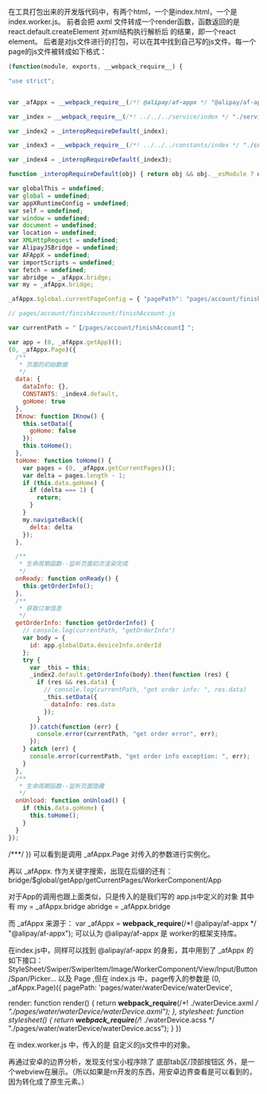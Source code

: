 在工具打包出来的开发版代码中，有两个html，一个是index.html，一个是index.worker.js。
前者会把 axml 文件转成一个render函数，函数返回的是 react.default.createElement 对xml结构执行解析后 的结果，即一个react element。
后者是对js文件进行的打包，可以在其中找到自己写的js文件。每一个page的js文件被转成如下格式：
``` javascript
(function(module, exports, __webpack_require__) {

"use strict";


var _afAppx = __webpack_require__(/*! @alipay/af-appx */ "@alipay/af-appx");

var _index = __webpack_require__(/*! ../../../service/index */ "./service/index.js");

var _index2 = _interopRequireDefault(_index);

var _index3 = __webpack_require__(/*! ../../../constants/index */ "./constants/index.js");

var _index4 = _interopRequireDefault(_index3);

function _interopRequireDefault(obj) { return obj && obj.__esModule ? obj : { default: obj }; }

var globalThis = undefined;
var global = undefined;
var appXRuntimeConfig = undefined;
var self = undefined;
var window = undefined;
var document = undefined;
var location = undefined;
var XMLHttpRequest = undefined;
var AlipayJSBridge = undefined;
var AFAppX = undefined;
var importScripts = undefined;
var fetch = undefined;
var abridge = _afAppx.bridge;
var my = _afAppx.bridge;

_afAppx.$global.currentPageConfig = { "pagePath": "pages/account/finishAccount/finishAccount", "usingComponents": {} };

// pages/account/finishAccount/finishAccount.js

var currentPath = "【/pages/account/finishAccount】";

var app = (0, _afAppx.getApp)();
(0, _afAppx.Page)({
  /**
   * 页面的初始数据
   */
  data: {
    dataInfo: {},
    CONSTANTS: _index4.default,
    goHome: true
  },
  IKnow: function IKnow() {
    this.setData({
      goHome: false
    });
    this.toHome();
  },
  toHome: function toHome() {
    var pages = (0, _afAppx.getCurrentPages)();
    var delta = pages.length - 1;
    if (this.data.goHome) {
      if (delta === 1) {
        return;
      }
    }
    my.navigateBack({
      delta: delta
    });
  },

  /**
   * 生命周期函数--监听页面初次渲染完成
   */
  onReady: function onReady() {
    this.getOrderInfo();
  },
  /**
   * 获取订单信息
   */
  getOrderInfo: function getOrderInfo() {
    // console.log(currentPath, "getOrderInfo")
    var body = {
      id: app.globalData.deviceInfo.orderId
    };
    try {
      var _this = this;
      _index2.default.getOrderInfo(body).then(function (res) {
        if (res && res.data) {
          // console.log(currentPath, "got order info: ", res.data)
          _this.setData({
            dataInfo: res.data
          });
        }
      }).catch(function (err) {
        console.error(currentPath, "get order error", err);
      });
    } catch (err) {
      console.error(currentPath, "get order info exception: ", err);
    }
  },
  /**
   * 生命周期函数--监听页面隐藏
   */
  onUnload: function onUnload() {
    if (this.data.goHome) {
      this.toHome();
    }
  }
});
```

/***/ })
可以看到是调用 _afAppx.Page 对传入的参数进行实例化。

再以 _afAppx. 作为关键字搜索，出现在后缀的还有： bridge/$global/getApp/getCurrentPages/WorkerComponent/App

对于App的调用也跟上面类似，只是传入的是我们写的 app.js中定义的对象
其中有 my = _afAppx.bridge
abridge = _afAppx.bridge



而 _afAppx 来源于：
var _afAppx = __webpack_require__(/*! @alipay/af-appx */ "@alipay/af-appx");
可以认为 @alipay/af-appx 是 worker的框架支持库。






在index.js中，同样可以找到 @alipay/af-appx 的身影，其中用到了 _afAppx 的如下接口： StyleSheet/Swiper/SwiperItem/Image/WorkerComponent/View/Input/Button/Span/Picker...
以及 Page ,但在 index.js 中，page传入的参数是 
(0, _afAppx.Page)({
  pagePath: 'pages/water/waterDevice/waterDevice',

  render: function render() {
    return __webpack_require__(/*! ./waterDevice.axml */ "./pages/water/waterDevice/waterDevice.axml");
  },
  stylesheet: function stylesheet() {
    return __webpack_require__(/*! ./waterDevice.acss */ "./pages/water/waterDevice/waterDevice.acss");
  }
})

在 index.worker.js 中，传入的是 自定义的js文件中的对象。


再通过安卓的边界分析，发现支付宝小程序除了 底部tab区/顶部按钮区 外，是一个webview在展示。（所以如果是rn开发的东西，用安卓边界查看是可以看到的，因为转化成了原生元素。）
